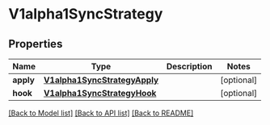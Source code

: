 # V1alpha1SyncStrategy

## Properties
Name | Type | Description | Notes
------------ | ------------- | ------------- | -------------
**apply** | [**V1alpha1SyncStrategyApply**](V1alpha1SyncStrategyApply.md) |  | [optional] 
**hook** | [**V1alpha1SyncStrategyHook**](V1alpha1SyncStrategyHook.md) |  | [optional] 

[[Back to Model list]](../README.md#documentation-for-models) [[Back to API list]](../README.md#documentation-for-api-endpoints) [[Back to README]](../README.md)


